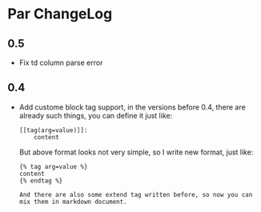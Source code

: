 Par ChangeLog
===============

0.5
---------

* Fix td column parse error

0.4
---------

* Add custome block tag support, in the versions before 0.4, there are already such things, you 
  can define it just like:

    ```
    [[tag(arg=value)]]:
        content
    ```

  But above format looks not very simple, so I write new format, just like:

    ```
    {% tag arg=value %}
    content
    {% endtag %}

  And there are also some extend tag written before, so now you can mix them in markdown document.